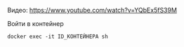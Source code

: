 Видео: https://www.youtube.com/watch?v=YQbEx5fS39M

Войти в контейнер
```
docker exec -it ID_КОНТЕЙНЕРА sh
```